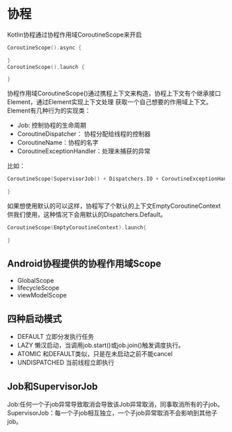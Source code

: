 # 协程
Kotlin协程通过协程作用域CoroutineScope来开启
```kotlin
CoroutineScope().async {
                
}
CoroutineScope().launch {

}
```
协程作用域CoroutineScope()通过携程上下文来构造，协程上下文有个继承接口Element，通过Element实现上下文处理
获取一个自己想要的作用域上下文。
Element有几种行为的实现类：
* Job: 控制协程的生命周期
* CoroutineDispatcher： 协程分配给线程的控制器
* CoroutineName：协程的名字
* CoroutineExceptionHandler：处理未捕获的异常

比如：
```kotlin
CoroutineScope(SupervisorJob() + Dispatchers.IO + CoroutineExceptionHandler()).launch{
                
}
```

如果想使用默认的可以这样，协程写了个默认的上下文EmptyCoroutineContext供我们使用，这种情况下会用默认的Dispatchers.Default。
```kotlin
CoroutineScope(EmptyCoroutineContext).launch{
                
}
```

## Android协程提供的协程作用域Scope
* GlobalScope
* lifecycleScope
* viewModelScope

## 四种启动模式
* DEFAULT
  立即分发执行任务
* LAZY
  懒汉启动，当调用job.start()或job.join()触发调度执行。
* ATOMIC
  和DEFAULT类似，只是在未启动之前不能cancel
* UNDISPATCHED
  当前线程立即执行

## Job和SupervisorJob
Job:任何一个子job异常导致取消会导致该Job异常取消，同事取消所有的子job。
SupervisorJob：每一个子job相互独立，一个子job异常取消不会影响到其他子job。
